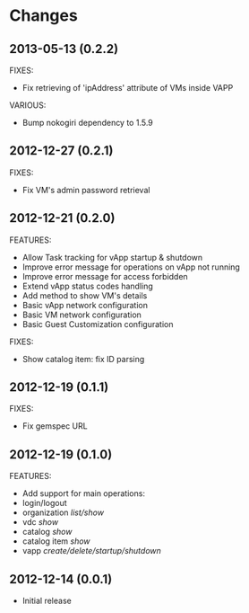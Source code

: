 Changes
==
2013-05-13 (0.2.2)
--

FIXES:

* Fix retrieving of 'ipAddress' attribute of VMs inside VAPP

VARIOUS:

* Bump nokogiri dependency to 1.5.9

2012-12-27 (0.2.1)
--

FIXES:

* Fix VM's admin password retrieval

2012-12-21 (0.2.0)
--

FEATURES:

* Allow Task tracking for vApp startup & shutdown
* Improve error message for operations on vApp not running
* Improve error message for access forbidden
* Extend vApp status codes handling
* Add method to show VM's details
* Basic vApp network configuration
* Basic VM network configuration
* Basic Guest Customization configuration

FIXES:

* Show catalog item: fix ID parsing

2012-12-19 (0.1.1)
--

FIXES:

* Fix gemspec URL

2012-12-19 (0.1.0)
--

FEATURES:

* Add support for main operations:
 * login/logout
 * organization _list/show_
 * vdc _show_
 * catalog _show_
 * catalog item _show_
 * vapp _create/delete/startup/shutdown_

2012-12-14 (0.0.1)
--

* Initial release

